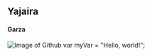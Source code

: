 ## Yajaira
#### Garza
![Image of Github](https://jvitelli.com/wp-content/uploads/2022/05/github-copilot.jpg)
var myVar = "Hello, world!";
